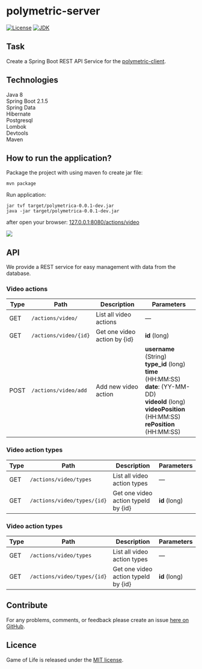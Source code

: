 # polymetric-server

[![License](https://img.shields.io/badge/license-MIT-brightgreen.svg)](https://mit-license.org/)
[![JDK](https://img.shields.io/badge/JDK-%3E%3D%201.8-d36e6e.svg?style=flat-circle)](https://docs.oracle.com/javase/8/docs/)
<br>

## Task
Create a Spring Boot REST API Service for the <a href="https://github.com/perfectstorms/polymetric-client">polymetric-client</a>.

## Technologies
Java 8<br>
Spring Boot 2.1.5<br>
Spring Data<br>
Hibernate<br>
Postgresql<br>
Lombok<br>
Devtools<br>
Maven<br>

## How to run the application?
Package the project with using maven fo create jar file:
```
mvn package
```

Run application:
```
jar tvf target/polymetrica-0.0.1-dev.jar
java -jar target/polymetrica-0.0.1-dev.jar
```

after open your  browser: <a href="http://127.0.0.1:8080/actions/video">127.0.0.1:8080/actions/video</a>

<img src="https://i.ibb.co/PgLv9ZS/video.png">


## API
We provide a REST service for easy management with data from the database.

### Video actions
| Type | Path | Description | Parameters |
| --- | --- | --- | --- |
| GET | `/actions/video/` | List all video actions | &mdash; |
| GET | `/actions/video/{id}` | Get one video action by {id} | <b>id</b> (long) |
| POST | `/actions/video/add` | Add new video action | <b>username</b> (String)<br><b>type_id</b> (long)<br><b>time</b> (HH:MM:SS)<br><b>date</b>: (YY-MM-DD)<br><b>videoId</b> (long)<br><b>videoPosition</b> (HH:MM:SS)<br><b>rePosition</b> (HH:MM:SS) |

### Video action types
| Type | Path | Description | Parameters |
| --- | --- | --- | --- |
| GET | `/actions/video/types` | List all video action types | &mdash; |
| GET | `/actions/video/types/{id}` | Get one video action typeId by {id} | <b>id</b> (long) |

### Video action types
| Type | Path | Description | Parameters |
| --- | --- | --- | --- |
| GET | `/actions/video/types` | List all video action types | &mdash; |
| GET | `/actions/video/types/{id}` | Get one video action typeId by {id} | <b>id</b> (long) |


## Contribute
For any problems, comments, or feedback please create an issue [here on GitHub](https://github.com/perfectstorms/polymetric-client/issues).
<br>

## Licence
Game of Life is released under the [MIT license](https://en.wikipedia.org/wiki/MIT_License).